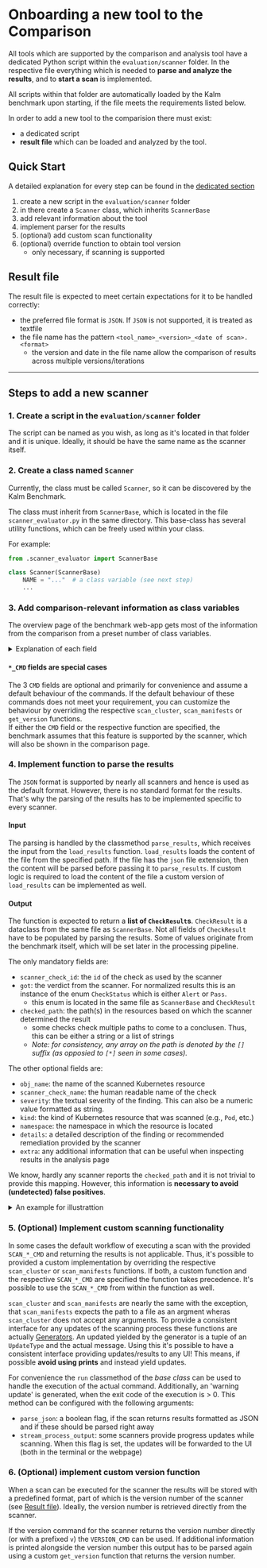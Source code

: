 # Onboarding a new tool to the Comparison

All tools which are supported by the comparison and analysis tool have a dedicated Python script within the `evaluation/scanner` folder. In the respective file everything which is needed to **parse and analyze the results**, and to **start a scan** is implemented.

All scripts within that folder are automatically loaded by the Kalm benchmark upon starting, if the file meets the requirements listed below.

In order to add a new tool to the comparision there must exist:
- a dedicated script
- **result file** which can be loaded and analyzed by the tool.


## Quick Start
A detailed explanation for every step can be found in the [dedicated section](#steps-to-add-a-new-scanner)

1) create a new script in the `evaluation/scanner` folder
2) in there create a `Scanner` class, which inherits `ScannerBase`
3) add relevant information about the tool
4) implement parser for the results
5) (optional) add custom scan functionality
6) (optional) override function to obtain tool version
    - only necessary, if scanning is supported


## Result file

The result file is expected to meet certain expectations for it to be handled correctly:
- the preferred file format is `JSON`. If `JSON` is not supported, it is treated as textfile
- the file name has the pattern `<tool_name>_<version>_<date of scan>.<format>`
    - the version and date in the file name allow the comparison of results across multiple versions/iterations


---
## Steps to add a new scanner

### 1. Create a script in the `evaluation/scanner` folder
The script can be named as you wish, as long as it's located in that folder and it is unique.
Ideally, it should be have the same name as the scanner itself.  


### 2. Create a class named `Scanner`
Currently, the class must be called `Scanner`, so it can be discovered by the Kalm Benchmark.

The class must inherit from `ScannerBase`, which is located in the file `scanner_evaluator.py` in the same directory. This base-class has several utility functions, which can be freely used within your class.


For example:
```python
from .scanner_evaluator import ScannerBase

class Scanner(ScannerBase)
    NAME = "..."  # a class variable (see next step)
    ...
```


### 3. Add comparison-relevant information as class variables

The overview page of the benchmark web-app gets most of the information from the comparison from a preset number of class variables.

<details>
    <summary>Explanation of each field</summary>

- `NAME`: the name of the scanner. This name is also used to invoke CLI commands
- `NOTES`: an optional list of notes, which will be displayed on the details page of this scanner
- `CI_MODE`: a boolean flag if a _CI-mode_ of some sort is supported. Usually, for most scanners this means aborting the scans if findings of a certain severity are found. The reason for the abortion is then reported via the `exit-code`
- `CUSTOM_CHECKS`: a boolean flag or a textual description if the scanner supports the addition of custom checks in some way. If it's a text, then it's implicitely assumed to support custom checks.
- `RUNS_OFFLINE`: a boolean flag if the scanner is self-sufficient and can run without a connection to an external server
- `IMAGE_URL`: a URL to the logo of the scanner, which will be shown in the comparison page
- `FORMATS`: a list of output formats supported by the scanner
    - From this list only `JSON` is used internally to infer the file format when saving scan results.

- `SCAN_CLUSTER_CMD`: the full command to start a cluster scan as if it were invoked via the commandline.  
    - if this command is specified, the benchmark assumes that cluster scans are supported
    - _Note: it's assumed, that the tool is installed locally and (pre-)configured when executing this command._
- `SCAN_MANIFESTS_CMD`: the partial command to start a scan of the benchmark manifests.
    - if this command is specified, the benchmark assumes that manifest scans are supported
    - **Important:** the path to the benchmark files is appended automatically at the end of the command. If the path needs to be specified using a CLI flag,  just specify the flag at the end of the command, without the path.
    - _Note: it's assumed, that the tool is installed locally and (pre-)configured when executing this command._
- `SCAN_PER_FILE`: an internal flag for the manifest scan. If true, then a dedicated scan will be started for each manifest in the benchmark. This is only necessary, if the scanner supports only the scan of individual files and not entire directories.
- `VERSION_CMD`: Optional[list] = None
</details>


#### `*_CMD` fields are special cases

The 3 `CMD` fields are optional and primarily for convenience and assume a default behaviour of the commands.
If the default behaviour of these commands does not meet your requirement, you can customize the behaviour by overriding the respective `scan_cluster`, `scan_manifests` or `get_version` functions.  
If either the `CMD` field or the respective function are specified, the benchmark assumes that this feature is supported by the scanner, which will also be shown in the comparison page.



### 4. Implement function to parse the results

The `JSON` format is supported by nearly all scanners and hence is used as the default format. However, there is no standard format for the results. That's why the parsing of the results has to be implemented specific to every scanner.

#### Input

The parsing is handled by the classmethod `parse_results`, which receives the input from the `load_results` function.
`load_results` loads the content of the file from the specified path. If the file has the `json` file extension, then the content will be parsed before passing it to `parse_results`. If custom logic is required to load the content of the file a custom version of `load_results` can be implemented as well.

#### Output

The function is expected to return a **list of `CheckResult`s**. `CheckResult` is a dataclass from the same file as `ScannerBase`.
Not all fields of `CheckResult` have to be populated by parsing the results. Some of values originate from the benchmark itself, which will be set later in the processing pipeline.

The only mandatory fields are:
- `scanner_check_id`: the `id` of the check as used by the scanner
- `got`: the verdict from the scanner. For normalized results this is an instance of the enum `CheckStatus` which is either `Alert` or `Pass`.
    - this enum is located in the same file as `ScannerBase` and `CheckResult`
- `checked_path`: the path(s) in the resources based on which the scanner determined the result
    - some checks check multiple paths to come to a conclusen. Thus, this can be either a string or a list of strings
    - _Note: for consistency, any array on the path is denoted by the `[]` suffix (as opposied to `[*]` seen in some cases)._


The other optional fields are:
- `obj_name`: the name of the scanned Kubernetes resource
- `scanner_check_name`: the human readable name of the check
- `severity`: the textual severity of the finding. This can also be a numeric value formatted as string.
- `kind`: the kind of Kubernetes resource that was scanned (e.g., `Pod`, etc.)
- `namespace`: the namespace in which the resource is located
- `details`: a detailed description of the finding or recommended remediation provided by the scanner
- `extra`: any additional information that can be useful when inspecting results in the analysis page


We know, hardly any scanner reports the `checked_path` and it is not trivial to provide this mapping. However, this information is **necessary to avoid (undetected) false positives**.

<details>
<summary>An example for illustrattion</summary>

- the benchmark expects an alert for a specific misconfiguration
- the scanner is not able to detect this misconfiguration
- however, the scanner raises a (false positive) alert, but on an unrelated field
- without the information on the `checked_path` this would lead to an incorrect "true positive", because the benchmark expects an alert and the tool actually raised an alert.
</details>



### 5. (Optional) Implement custom scanning functionality

In some cases the default workflow of executing a scan with the provided `SCAN_*_CMD` and returning the results is not applicable. Thus, it's possible to provided a custom implementation by overriding the respective `scan_cluster` or `scan_manifests` functions.
If both, a custom function and the respective `SCAN_*_CMD` are specified the function takes precedence. It's possible to use the `SCAN_*_CMD` from within the function as well.

`scan_cluster` and `scan_manifests` are nearly the same with the exception, that `scan_manifests` expects the path to a file as an argment wheras `scan_cluster` does not accept any arguments.
To provide a consistent interface for any updates of the scanning process these functions are actually [Generators](https://wiki.python.org/moin/Generators).
An updated yielded by the generator is a tuple of an `UpdateType` and the actual message. Using this it's possible to have a consistent interface providing updates/results to any UI!
This means, if possible **avoid using prints** and instead yield updates.  

For convenience the `run` classmethod of the _base class_ can be used to handle the execution of the actual command.
Additionally, an 'warning update' is generated, when the exit code of the execution is > 0.
This method can be configured with the following arguments:
- `parse_json`: a boolean flag, if the scan returns results formatted as JSON and if these should be parsed right away
- `stream_process_output`: some scanners provide progress updates while scanning. When this flag is set, the updates will be forwarded to the UI (both in the terminal or the webpage)


### 6. (Optional) implement custom version function
When a scan can be executed for the scanner the results will be stored with a predefined format, part of which is the version number of the scanner (see [Result file](#result-file)).
Ideally, the version number is retrieved directly from the scanner.

If the version command for the scanner returns the version number directly (or with a prefixed `v`) the `VERSION_CMD` can be used.
If additional information is printed alongside the version number this output has to be parsed again using a custom `get_version` function that returns the version number.
